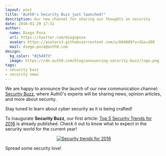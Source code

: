 ```yaml
---
layout: post
title: "Auth0's Security Buzz just launched!"
description: Our new channel for sharing our thoughts on security
date: 2016-01-29 17:31
author: 
  name: Diego Poza
  url: https://twitter.com/diegopoza
  avatar: https://avatars3.githubusercontent.com/u/604869?v=3&s=200
  mail: diego.poza@auth0.com
design: 
  bg_color: "#254973"
  image: https://cdn.auth0.com/blog/announcing-security-buzz/logo.png
tags: 
- security buzz
- security news
---
```

We are happy to announce the launch of our new communication channel: [Security Buzz](https://auth0.com/resources/security-buzz), where Auth0's experts will be sharing news, opinion articles, and more about security.

Stay tuned to learn about cyber security as it is being crafted!

To inaugurate **Security Buzz**, our first article: [Top 5 Security Trends for 2016](https://auth0.com/resources/security-buzz/top-5-security-trends-for-2016/preview) is already published. Check it out to know what to expect in the security world for the current year!

<div class="" style="text-align: center;"><a href="https://auth0.com/resources/security-buzz/top-5-security-trends-for-2016/preview"><img style="margin: 0;" src="https://cdn.auth0.com/blog/announcing-security-buzz/security-trends-2016.png" alt="Security trends for 2016" />
</a>
</div>

Spread some security love!

